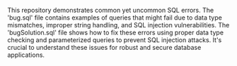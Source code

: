 This repository demonstrates common yet uncommon SQL errors.  The 'bug.sql' file contains examples of queries that might fail due to data type mismatches, improper string handling, and SQL injection vulnerabilities. The 'bugSolution.sql' file shows how to fix these errors using proper data type checking and parameterized queries to prevent SQL injection attacks.  It's crucial to understand these issues for robust and secure database applications.